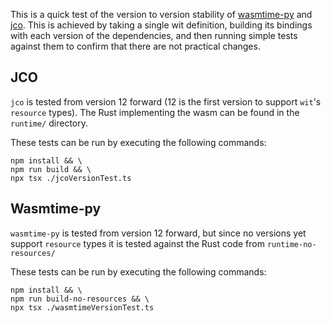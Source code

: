 This is a quick test of the version to version stability of [wasmtime-py](https://pypi.org/project/wasmtime/) and [jco](https://www.npmjs.com/package/@bytecodealliance/jco). This is achieved by taking a single wit definition, building its bindings with each version of the dependencies, and then running simple tests against them to confirm that there are not practical changes.

## JCO

`jco` is tested from version 12 forward (12 is the first version to support `wit`'s `resource` types). The Rust implementing the wasm can be found in the `runtime/` directory.

These tests can be run by executing the following commands:

```
npm install && \
npm run build && \
npx tsx ./jcoVersionTest.ts
```

## Wasmtime-py

`wasmtime-py` is tested from version 12 forward, but since no versions yet support `resource` types it is tested against the Rust code from `runtime-no-resources/`

These tests can be run by executing the following commands:

```
npm install && \
npm run build-no-resources && \
npx tsx ./wasmtimeVersionTest.ts
```
